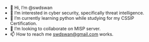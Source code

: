 - 👋 Hi, I’m @swdswan
- 👀 I’m interested in cyber security, specifically threat intelligence.
- 🌱 I’m currently learning python while studying for my CSSIP Certification.
- 💞️ I’m looking to collaborate on MISP server. 
- 📫 How to reach me  swdswan@gmail.com works. 

<!---
swdswan/swdswan is a ✨ special ✨ repository because its `README.md` (this file) appears on your GitHub profile.
You can click the Preview link to take a look at your changes.
--->
